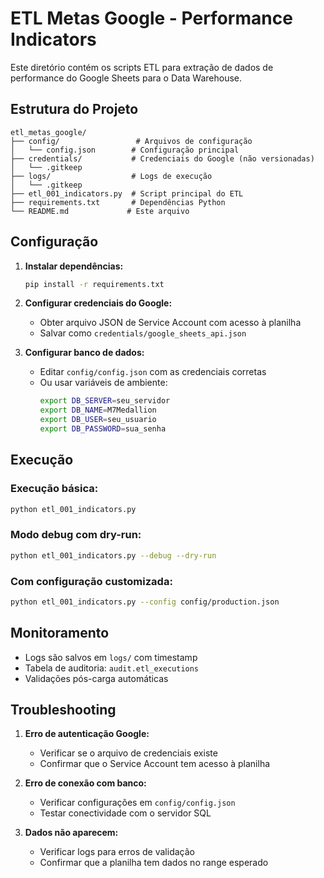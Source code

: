 # ETL Metas Google - Performance Indicators

Este diretório contém os scripts ETL para extração de dados de performance do Google Sheets para o Data Warehouse.

## Estrutura do Projeto

```
etl_metas_google/
├── config/                 # Arquivos de configuração
│   └── config.json        # Configuração principal
├── credentials/           # Credenciais do Google (não versionadas)
│   └── .gitkeep
├── logs/                  # Logs de execução
│   └── .gitkeep
├── etl_001_indicators.py  # Script principal do ETL
├── requirements.txt       # Dependências Python
└── README.md             # Este arquivo
```

## Configuração

1. **Instalar dependências:**
   ```bash
   pip install -r requirements.txt
   ```

2. **Configurar credenciais do Google:**
   - Obter arquivo JSON de Service Account com acesso à planilha
   - Salvar como `credentials/google_sheets_api.json`

3. **Configurar banco de dados:**
   - Editar `config/config.json` com as credenciais corretas
   - Ou usar variáveis de ambiente:
     ```bash
     export DB_SERVER=seu_servidor
     export DB_NAME=M7Medallion
     export DB_USER=seu_usuario
     export DB_PASSWORD=sua_senha
     ```

## Execução

### Execução básica:
```bash
python etl_001_indicators.py
```

### Modo debug com dry-run:
```bash
python etl_001_indicators.py --debug --dry-run
```

### Com configuração customizada:
```bash
python etl_001_indicators.py --config config/production.json
```

## Monitoramento

- Logs são salvos em `logs/` com timestamp
- Tabela de auditoria: `audit.etl_executions`
- Validações pós-carga automáticas

## Troubleshooting

1. **Erro de autenticação Google:**
   - Verificar se o arquivo de credenciais existe
   - Confirmar que o Service Account tem acesso à planilha

2. **Erro de conexão com banco:**
   - Verificar configurações em `config/config.json`
   - Testar conectividade com o servidor SQL

3. **Dados não aparecem:**
   - Verificar logs para erros de validação
   - Confirmar que a planilha tem dados no range esperado